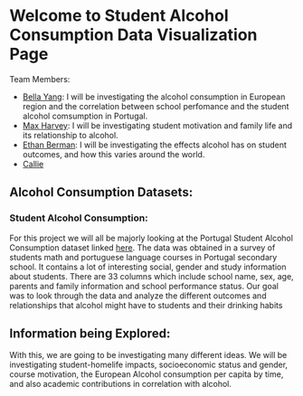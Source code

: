 # **Welcome to Student Alcohol Consumption Data Visualization Page**

Team Members:
* [Bella Yang](bella): I will be investigating the alcohol consumption in European region and the correlation between school perfomance and the student alcohol comsumption in Portugal.
* [Max Harvey](Max): I will be investigating student motivation and family life and its relationship to alcohol.
* [Ethan Berman](ethan): I will be investigating the effects alcohol has on student outcomes, and how this varies around the world.
* [Callie](callie)

## Alcohol Consumption Datasets:

### Student Alcohol Consumption:

For this project we will all be majorly looking at the Portugal Student Alcohol Consumption dataset linked [here](https://www.kaggle.com/uciml/student-alcohol-consumption?select=student-por.csv). The data was obtained in a survey of students math and portuguese language courses in Portugal secondary school. It contains a lot of interesting social, gender and study information about students. There are 33 columns which include school name, sex, age, parents and family information and school performance status. Our goal was to look through the data and analyze the different outcomes and relationships that alcohol might have to students and their drinking habits

## Information being Explored:
 With this, we are going to be investigating many different ideas.  We will be investigating student-homelife impacts, socioeconomic status and gender, course motivation, the European Alcohol consumption per capita by time, and also academic contributions in correlation with alcohol.
